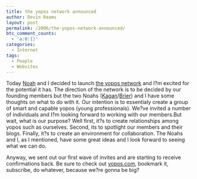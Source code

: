 ```yaml
---
title: the yopos network announced
author: Devin Reams
layout: post
permalink: /2006/the-yopos-network-announced/
btc_comment_counts:
  - 'a:0:{}'
categories:
  - Internet
tags:
  - People
  - Websites
---
```

Today [Noah][1] and I decided to launch [the yopos network][2] and I?m excited for the potential it has. The direction of the network is to be decided by our founding members but the two Noahs ([Kagan][1]/[Brier][3]) and I have some thoughts on what to do with it. Our intention is to essentialy create a group of smart and capable yopos (young professionals). We?ve invited a number of individuals and I?m looking forward to working with our members.But wait, what is our purpose? Well first, it?s to create relationships among yopos such as ourselves. Second, its to spotlight our members and their blogs. Finally, it?s to create an environment for collaboration. The Noahs and I, as I mentioned, have some great ideas and I look forward to seeing what we can do.

Anyway, we sent out our first wave of invites and are starting to receive confirmations back. Be sure to check out [yopos.com][2], bookmark it, subscribe, do whatever, because we?re gonna be big?

 [1]: http://www.okdork.com/
 [2]: http://www.yopos.com/
 [3]: http://www.noahbrier.com/